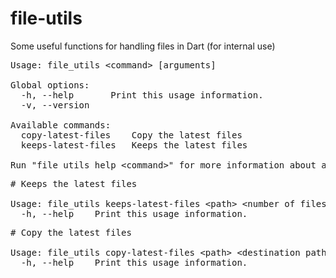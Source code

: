# file-utils
Some useful functions for handling files in Dart (for internal use)

<pre>
Usage: file_utils &lt;command&gt; [arguments]

Global options:
  -h, --help       Print this usage information.
  -v, --version

Available commands:
  copy-latest-files    Copy the latest files
  keeps-latest-files   Keeps the latest files

Run "file_utils help &lt;command&gt;" for more information about a command.
</pre>

<pre>
# Keeps the latest files

Usage: file_utils keeps-latest-files &lt;path&gt; &lt;number of files&gt; [minimum days=15]
  -h, --help    Print this usage information.
</pre>

<pre>
# Copy the latest files

Usage: file_utils copy-latest-files &lt;path&gt; &lt;destination path&gt; [number of files=1]
  -h, --help    Print this usage information.
</pre> 
